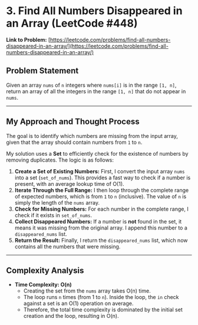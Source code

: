 # 3. Find All Numbers Disappeared in an Array (LeetCode #448)

**Link to Problem:** [https://leetcode.com/problems/find-all-numbers-disappeared-in-an-array/](https://leetcode.com/problems/find-all-numbers-disappeared-in-an-array/)

## Problem Statement
Given an array `nums` of `n` integers where `nums[i]` is in the range `[1, n]`, return an array of all the integers in the range `[1, n]` that do not appear in `nums`.

---
## My Approach and Thought Process

The goal is to identify which numbers are missing from the input array, given that the array should contain numbers from `1` to `n`.

My solution uses a **Set** to efficiently check for the existence of numbers by removing duplicates. The logic is as follows:

1.  **Create a Set of Existing Numbers:** First, I convert the input array `nums` into a set (`set_of_nums`). This provides a fast way to check if a number is present, with an average lookup time of O(1).
2.  **Iterate Through the Full Range:** I then loop through the complete range of expected numbers, which is from `1` to `n` (inclusive). The value of `n` is simply the length of the `nums` array.
3.  **Check for Missing Numbers:** For each number in the complete range, I check if it exists in `set_of_nums`.
4.  **Collect Disappeared Numbers:** If a number is **not** found in the set, it means it was missing from the original array. I append this number to a `disappeared_nums` list.
5.  **Return the Result:** Finally, I return the `disappeared_nums` list, which now contains all the numbers that were missing.

---
## Complexity Analysis

* **Time Complexity: O(n)**
    * Creating the set from the `nums` array takes O(n) time.
    * The loop runs `n` times (from 1 to `n`). Inside the loop, the `in` check against a set is an O(1) operation on average.
    * Therefore, the total time complexity is dominated by the initial set creation and the loop, resulting in O(n).